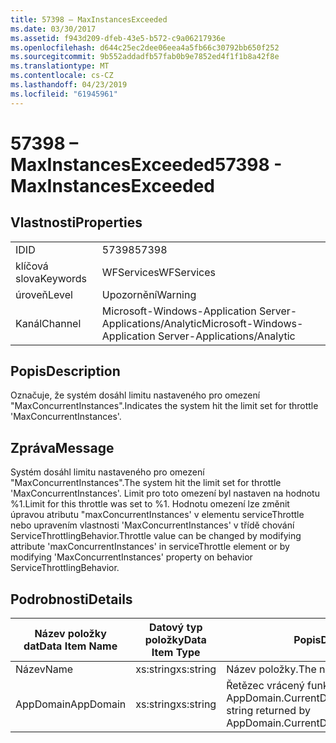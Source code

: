 ```yaml
---
title: 57398 – MaxInstancesExceeded
ms.date: 03/30/2017
ms.assetid: f943d209-dfeb-43e5-b572-c9a06217936e
ms.openlocfilehash: d644c25ec2dee06eea4a5fb66c30792bb650f252
ms.sourcegitcommit: 9b552addadfb57fab0b9e7852ed4f1f1b8a42f8e
ms.translationtype: MT
ms.contentlocale: cs-CZ
ms.lasthandoff: 04/23/2019
ms.locfileid: "61945961"
---
```

# <a name="57398---maxinstancesexceeded"></a><span data-ttu-id="36f13-102">57398 – MaxInstancesExceeded</span><span class="sxs-lookup"><span data-stu-id="36f13-102">57398 - MaxInstancesExceeded</span></span>
## <a name="properties"></a><span data-ttu-id="36f13-103">Vlastnosti</span><span class="sxs-lookup"><span data-stu-id="36f13-103">Properties</span></span>  
  
|||  
|-|-|  
|<span data-ttu-id="36f13-104">ID</span><span class="sxs-lookup"><span data-stu-id="36f13-104">ID</span></span>|<span data-ttu-id="36f13-105">57398</span><span class="sxs-lookup"><span data-stu-id="36f13-105">57398</span></span>|  
|<span data-ttu-id="36f13-106">klíčová slova</span><span class="sxs-lookup"><span data-stu-id="36f13-106">Keywords</span></span>|<span data-ttu-id="36f13-107">WFServices</span><span class="sxs-lookup"><span data-stu-id="36f13-107">WFServices</span></span>|  
|<span data-ttu-id="36f13-108">úroveň</span><span class="sxs-lookup"><span data-stu-id="36f13-108">Level</span></span>|<span data-ttu-id="36f13-109">Upozornění</span><span class="sxs-lookup"><span data-stu-id="36f13-109">Warning</span></span>|  
|<span data-ttu-id="36f13-110">Kanál</span><span class="sxs-lookup"><span data-stu-id="36f13-110">Channel</span></span>|<span data-ttu-id="36f13-111">Microsoft-Windows-Application Server-Applications/Analytic</span><span class="sxs-lookup"><span data-stu-id="36f13-111">Microsoft-Windows-Application Server-Applications/Analytic</span></span>|  
  
## <a name="description"></a><span data-ttu-id="36f13-112">Popis</span><span class="sxs-lookup"><span data-stu-id="36f13-112">Description</span></span>  
 <span data-ttu-id="36f13-113">Označuje, že systém dosáhl limitu nastaveného pro omezení "MaxConcurrentInstances".</span><span class="sxs-lookup"><span data-stu-id="36f13-113">Indicates the system hit the limit set for throttle 'MaxConcurrentInstances'.</span></span>  
  
## <a name="message"></a><span data-ttu-id="36f13-114">Zpráva</span><span class="sxs-lookup"><span data-stu-id="36f13-114">Message</span></span>  
 <span data-ttu-id="36f13-115">Systém dosáhl limitu nastaveného pro omezení "MaxConcurrentInstances".</span><span class="sxs-lookup"><span data-stu-id="36f13-115">The system hit the limit set for throttle 'MaxConcurrentInstances'.</span></span> <span data-ttu-id="36f13-116">Limit pro toto omezení byl nastaven na hodnotu %1.</span><span class="sxs-lookup"><span data-stu-id="36f13-116">Limit for this throttle was set to %1.</span></span> <span data-ttu-id="36f13-117">Hodnotu omezení lze změnit úpravou atributu "maxConcurrentInstances' v elementu serviceThrottle nebo upravením vlastnosti 'MaxConcurrentInstances' v třídě chování ServiceThrottlingBehavior.</span><span class="sxs-lookup"><span data-stu-id="36f13-117">Throttle value can be changed by modifying attribute 'maxConcurrentInstances' in serviceThrottle element or by modifying 'MaxConcurrentInstances' property on behavior ServiceThrottlingBehavior.</span></span>  
  
## <a name="details"></a><span data-ttu-id="36f13-118">Podrobnosti</span><span class="sxs-lookup"><span data-stu-id="36f13-118">Details</span></span>  
  
|<span data-ttu-id="36f13-119">Název položky dat</span><span class="sxs-lookup"><span data-stu-id="36f13-119">Data Item Name</span></span>|<span data-ttu-id="36f13-120">Datový typ položky</span><span class="sxs-lookup"><span data-stu-id="36f13-120">Data Item Type</span></span>|<span data-ttu-id="36f13-121">Popis</span><span class="sxs-lookup"><span data-stu-id="36f13-121">Description</span></span>|  
|--------------------|--------------------|-----------------|  
|<span data-ttu-id="36f13-122">Název</span><span class="sxs-lookup"><span data-stu-id="36f13-122">Name</span></span>|<span data-ttu-id="36f13-123">xs:string</span><span class="sxs-lookup"><span data-stu-id="36f13-123">xs:string</span></span>|<span data-ttu-id="36f13-124">Název položky.</span><span class="sxs-lookup"><span data-stu-id="36f13-124">The name of the item.</span></span>|  
|<span data-ttu-id="36f13-125">AppDomain</span><span class="sxs-lookup"><span data-stu-id="36f13-125">AppDomain</span></span>|<span data-ttu-id="36f13-126">xs:string</span><span class="sxs-lookup"><span data-stu-id="36f13-126">xs:string</span></span>|<span data-ttu-id="36f13-127">Řetězec vrácený funkcí AppDomain.CurrentDomain.FriendlyName.</span><span class="sxs-lookup"><span data-stu-id="36f13-127">The string returned by AppDomain.CurrentDomain.FriendlyName.</span></span>|

